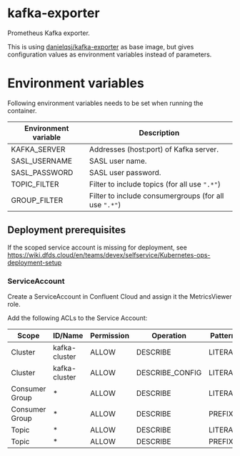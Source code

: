 # kafka-exporter
Prometheus Kafka exporter.

This is using [danielqsj/kafka-exporter](https://github.com/danielqsj/kafka_exporter) as base image, but gives configuration values as environment variables instead of parameters.

# Environment variables
Following environment variables needs to be set when running the container.

|Environment variable | Description                            |
|---------------------|----------------------------------------|
| KAFKA_SERVER        | Addresses (host:port) of Kafka server. |
| SASL_USERNAME       | SASL user name.                        |
| SASL_PASSWORD       | SASL user password.                    |
| TOPIC_FILTER        | Filter to include topics (for all use `".*"`) |
| GROUP_FILTER        | Filter to include consumergroups (for all use `".*"`) |


## Deployment prerequisites

If the scoped service account is missing for deployment, see https://wiki.dfds.cloud/en/teams/devex/selfservice/Kubernetes-ops-deployment-setup

### ServiceAccount

Create a ServiceAccount in Confluent Cloud and assign it the MetricsViewer role.

Add the following ACLs to the Service Account:

|Scope | ID/Name |Permission | Operation | Pattern |
|------|---------|-----------|-----------|---------|
|Cluster | kafka-cluster | ALLOW | DESCRIBE |LITERAL|
|Cluster | kafka-cluster |ALLOW | DESCRIBE_CONFIG |LITERAL|
|Consumer Group | * | ALLOW | DESCRIBE |LITERAL|
|Consumer Group | * | ALLOW | DESCRIBE |PREFIX|
|Topic | * | ALLOW | DESCRIBE |LITERAL|
|Topic | * | ALLOW | DESCRIBE |PREFIX|
